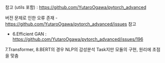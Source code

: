 
참고 (utils 포함) : https://github.com/YutaroOgawa/pytorch_advanced

버전 문제로 인한 오류 존재 - https://github.com/YutaroOgawa/pytorch_advanced/issues 참고
   - 6.Efficient GAN : https://github.com/YutaroOgawa/pytorch_advanced/issues/196

7.Transformer, 8.BERT의 경우 NLP의 감성분석 Task지만 모듈의 구현, 원리에 초점을 맞춤
